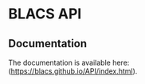 # BLACS API
## Documentation
The documentation is available here: (https://blacs.github.io/API/index.html).